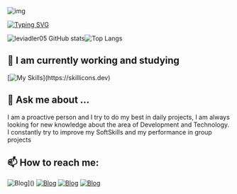 ![img]([https://i.pinimg.com/originals/79/6d/b5/796db5deaf3ca9a927736d4b12cc3086.gif](https://i.pinimg.com/originals/90/70/32/9070324cdfc07c68d60eed0c39e77573.gif))

[![Typing SVG](https://readme-typing-svg.herokuapp.com?font=Kode+Mono&pause=1000&color=F7F7F7&center=True&random=false&width=435&lines=Hello+Dev's,+Welcome+My+Profile;My+Name+is+Levi+Adler;I'm+19+years+old;I'm+From+Paraíba,Brazil;I+study+Computer+Science)](https://git.io/typing-svg)

![leviadler05 GitHub stats](https://github-readme-stats.vercel.app/api?username=leviadler05&show_icons=true&theme=transparent&text_color=FFFFFF)![Top Langs](https://github-readme-stats.vercel.app/api/top-langs/?username=leviadler05&layout=compact&text_color=FFFFFF&theme=transparent&hide=jupyter%20notebook)

## 🔭 I am currently working and studying
[![My Skills](https://skillicons.dev/icons?i=python,html,css,mysql,)](https://skillicons.dev)

## 💬 Ask me about ...
I am a proactive person and I try to do my best in daily projects, I am always looking for new knowledge about the area of ​​Development and Technology. I constantly try to improve my SoftSkills and my performance in group projects
## 📫 How to reach me:

![Blog](https://img.shields.io/badge/Instagram-E4405F?style=for-the-badge&logo=instagram&logoColor=white)]()
[![Blog](https://img.shields.io/badge/Gmail-D14836?style=for-the-badge&logo=gmail&logoColor=white)](levialbuquerque05@gmail.com)
[![Blog](https://img.shields.io/badge/WhatsApp-25D366?style=for-the-badge&logo=whatsapp&logoColor=white)](+55(83)999310642)
[![Blog](https://img.shields.io/badge/LinkedIn-0077B5?style=for-the-badge&logo=linkedin&logoColor=white)](https://www.linkedin.com/in/levi-albuquerque-1b1832328/)
